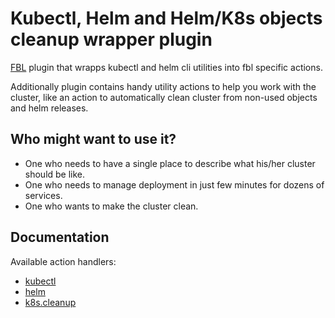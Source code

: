 # Kubectl, Helm and Helm/K8s objects cleanup wrapper plugin

[FBL](https://www.npmjs.com/package/fbl) plugin that wrapps kubectl and helm cli utilities into fbl specific actions.

Additionally plugin contains handy utility actions to help you work with the cluster, like an action to automatically clean cluster from non-used objects and helm releases.

## Who might want to use it?

- One who needs to have a single place to describe what his/her cluster should be like.
- One who needs to manage deployment in just few minutes for dozens of services.
- One who wants to make the cluster clean.

## Documentation

Available action handlers:

- [kubectl](docs/kubectl.md)
- [helm](docs/helm.md)
- [k8s.cleanup](docs/cleanup.md)
